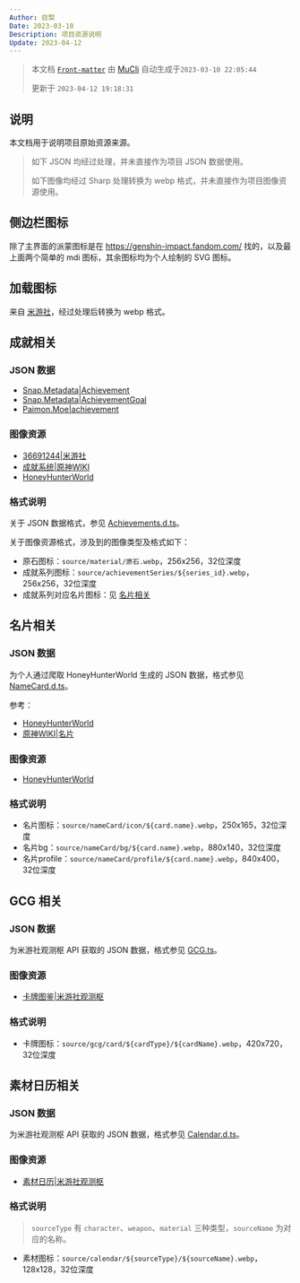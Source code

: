```yaml
---
Author: 目棃
Date: 2023-03-10
Description: 项目资源说明
Update: 2023-04-12
---
```


> 本文档 [`Front-matter`](https://github.com/BTMuli/Mucli#FrontMatter) 由 [MuCli](https://github.com/BTMuli/Mucli) 自动生成于`2023-03-10 22:05:44`
> 
> 更新于 `2023-04-12 19:18:31`

## 说明

本文档用于说明项目原始资源来源。

> 如下 JSON 均经过处理，并未直接作为项目 JSON 数据使用。
> 
> 如下图像均经过 Sharp 处理转换为 webp 格式，并未直接作为项目图像资源使用。

## 侧边栏图标

除了主界面的派蒙图标是在 https://genshin-impact.fandom.com/ 找的，以及最上面两个简单的 mdi 图标，其余图标均为个人绘制的 SVG 图标。

## 加载图标

来自 [米游社](https://www.miyoushe.com/ys/article/4957262)，经过处理后转换为 webp 格式。

## 成就相关

### JSON 数据

- [Snap.Metadata|Achievement](https://github.com/DGP-Studio/Snap.Metadata/blob/main/Output/CHS/Achievement.json)
- [Snap.Metadata|AchievementGoal](https://github.com/DGP-Studio/Snap.Metadata/blob/main/Output/CHS/AchievementGoal.json)
- [Paimon.Moe|achievement](https://github.com/MadeBaruna/paimon-moe/blob/main/src/data/achievement/zh.json)

### 图像资源

- [36691244|米游社](https://www.miyoushe.com/ys/article/36691244)
- [成就系统|原神WIKI](https://wiki.biligame.com/ys/%E6%88%90%E5%B0%B1%E7%B3%BB%E7%BB%9F)
- [HoneyHunterWorld](https://genshin.honeyhunterworld.com/?lang=EN)

### 格式说明

关于 JSON 数据格式，参见 [Achievements.d.ts](https://github.com/BTMuli/Tauri.Genshin/blob/master/src/types/Achievement.d.ts)。

关于图像资源格式，涉及到的图像类型及格式如下：

- 原石图标：`source/material/原石.webp`，256x256，32位深度
- 成就系列图标：`source/achievementSeries/${series_id}.webp`，256x256，32位深度
- 成就系列对应名片图标：见 [名片相关](#名片相关)

## 名片相关

### JSON 数据

为个人通过爬取 HoneyHunterWorld 生成的 JSON 数据，格式参见 [NameCard.d.ts](https://github.com/BTMuli/Tauri.Genshin/blob/master/src/types/NameCard.d.ts)。

参考：

- [HoneyHunterWorld](https://genshin.honeyhunterworld.com/?lang=CHS)
- [原神WIKI|名片](https://wiki.biligame.com/ys/%E5%90%8D%E7%89%87)

### 图像资源

- [HoneyHunterWorld](https://genshin.honeyhunterworld.com/?lang=EN)

### 格式说明

- 名片图标：`source/nameCard/icon/${card.name}.webp`，250x165，32位深度
- 名片bg：`source/nameCard/bg/${card.name}.webp`，880x140，32位深度
- 名片profile：`source/nameCard/profile/${card.name}.webp`，840x400，32位深度

## GCG 相关

### JSON 数据

为米游社观测枢 API 获取的 JSON 数据，格式参见 [GCG.ts](https://github.com/BTMuli/Tauri.Genshin/blob/master/src/interface/GCG.ts)。

### 图像资源

- [卡牌图鉴|米游社观测枢](https://bbs.mihoyo.com/ys/obc/channel/map/231)

### 格式说明

- 卡牌图标：`source/gcg/card/${cardType}/${cardName}.webp`，420x720，32位深度

## 素材日历相关

### JSON 数据

为米游社观测枢 API 获取的 JSON 数据，格式参见 [Calendar.d.ts](https://github.com/BTMuli/Tauri.Genshin/blob/master/src/types/Calendar.d.ts)。

### 图像资源

- [素材日历|米游社观测枢](https://bbs.mihoyo.com/ys/obc/channel/map/231)

### 格式说明

> `sourceType` 有 `character`、`weapon`、`material` 三种类型，`sourceName` 为对应的名称。

- 素材图标：`source/calendar/${sourceType}/${sourceName}.webp`，128x128，32位深度
